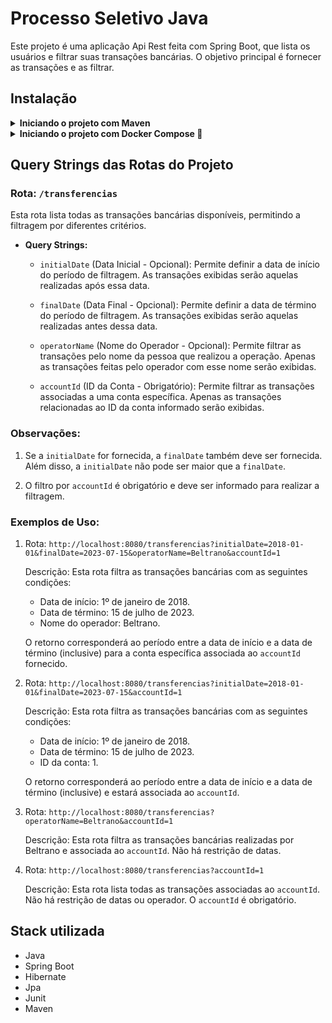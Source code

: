 # Processo Seletivo Java

Este projeto é uma aplicação Api Rest feita com Spring Boot, que lista os usuários e filtrar suas transações bancárias. O objetivo principal é fornecer as transações e as filtrar.

## Instalação

<details>
    <summary>
        <b>
            Iniciando o projeto com Maven
        </b>
    </summary>
    <br>

1. Clonando o Projeto do GitHub

```bash
  git clone git@github.com:Pedro0505/PS-Java-React.git

  cd PS-Java-React-Front
```

1. Clonando o Projeto do GitHub

```bash
  git clone git@github.com:Pedro0505/PS-Java-React.git

  cd PS-Java-React-Front
```

2. Fazendo o build do projeto

```bash
  # Para linux
  ./mvnw clean package

  # Para windows
  .\mvnw clean package
```

3. Iniciando o projeto

```bash
  java -jar <...caminhoParaSeuJar>
```

<br>

</details>

<details>
    <summary>
        <b>
            Iniciando o projeto com Docker Compose 🐳
        </b>
    </summary>
    <br>

  ***⚠️ Para garantir um bom funcionamento é necessário que tenha instalado o docker e o docker-compose nas versões 20.10.16 e 1.29 ou superior respectivamente***
    
<br>

1. Clonando o Projeto do GitHub

```bash
  git clone git@github.com:Pedro0505/PS-Java-React.git

  cd PS-Java-React-Front
```

2. Suba os containers

```bash
  docker-compose -f docker-compose.dev.yml up --build -d
```

3. Quando o processo dos containers estiver acabado acesse a aplicação usando o seguinte endereço

```bash
  http://localhost:3000
```

4. Para derrubar os containers

```bash
  docker-compose -f docker-compose.dev.yml down --rmi all --volumes --remove-orphans
```

<br>

</details>

## Query Strings das Rotas do Projeto

### Rota: `/transferencias`

Esta rota lista todas as transações bancárias disponíveis, permitindo a filtragem por diferentes critérios.

- **Query Strings:**

  - `initialDate` (Data Inicial - Opcional): Permite definir a data de início do período de filtragem. As transações exibidas serão aquelas realizadas após essa data.

  - `finalDate` (Data Final - Opcional): Permite definir a data de término do período de filtragem. As transações exibidas serão aquelas realizadas antes dessa data.

  - `operatorName` (Nome do Operador - Opcional): Permite filtrar as transações pelo nome da pessoa que realizou a operação. Apenas as transações feitas pelo operador com esse nome serão exibidas.

  - `accountId` (ID da Conta - Obrigatório): Permite filtrar as transações associadas a uma conta específica. Apenas as transações relacionadas ao ID da conta informado serão exibidas.

### Observações:

1. Se a `initialDate` for fornecida, a `finalDate` também deve ser fornecida. Além disso, a `initialDate` não pode ser maior que a `finalDate`.

2. O filtro por `accountId` é obrigatório e deve ser informado para realizar a filtragem.

### Exemplos de Uso:

1. Rota: `http://localhost:8080/transferencias?initialDate=2018-01-01&finalDate=2023-07-15&operatorName=Beltrano&accountId=1`

   Descrição: Esta rota filtra as transações bancárias com as seguintes condições:
   - Data de início: 1º de janeiro de 2018.
   - Data de término: 15 de julho de 2023.
   - Nome do operador: Beltrano.

   O retorno corresponderá ao período entre a data de início e a data de término (inclusive) para a conta específica associada ao `accountId` fornecido.

2. Rota: `http://localhost:8080/transferencias?initialDate=2018-01-01&finalDate=2023-07-15&accountId=1`

   Descrição: Esta rota filtra as transações bancárias com as seguintes condições:
   - Data de início: 1º de janeiro de 2018.
   - Data de término: 15 de julho de 2023.
   - ID da conta: 1.

   O retorno corresponderá ao período entre a data de início e a data de término (inclusive) e estará associada ao `accountId`.

3. Rota: `http://localhost:8080/transferencias?operatorName=Beltrano&accountId=1`

   Descrição: Esta rota filtra as transações bancárias realizadas por Beltrano e associada ao `accountId`. Não há restrição de datas.

4. Rota: `http://localhost:8080/transferencias?accountId=1`

   Descrição: Esta rota lista todas as transações associadas ao `accountId`. Não há restrição de datas ou operador. O `accountId` é obrigatório.

## Stack utilizada

- Java
- Spring Boot
- Hibernate
- Jpa
- Junit
- Maven
